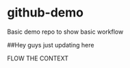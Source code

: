 # github-demo
Basic demo repo to show basic workflow


##Hey guys just updating here

FLOW THE CONTEXT
